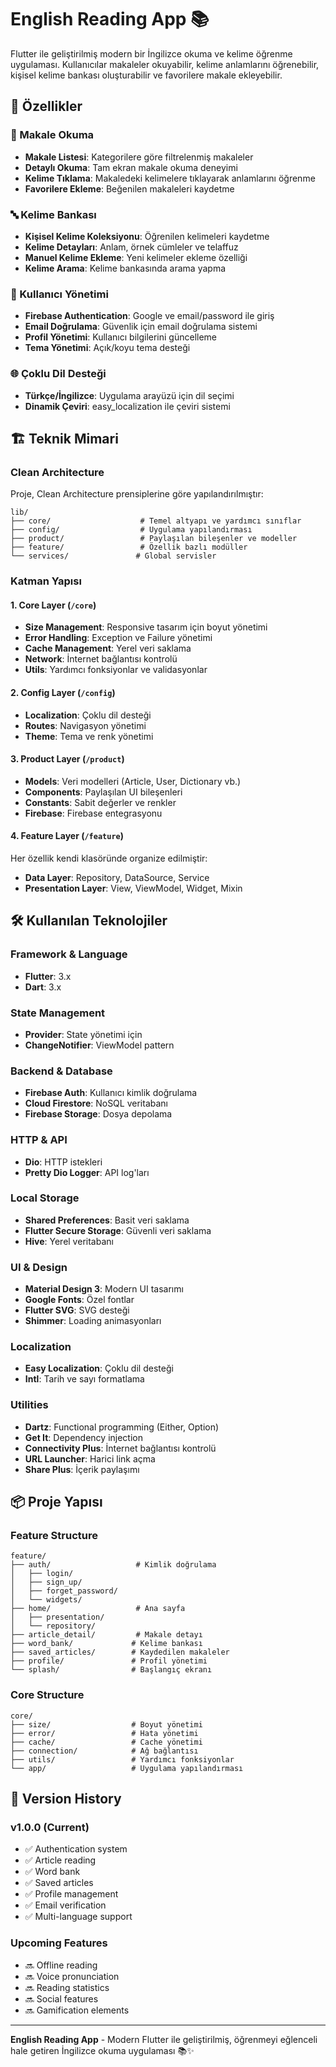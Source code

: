 # English Reading App 📚

Flutter ile geliştirilmiş modern bir İngilizce okuma ve kelime öğrenme uygulaması. Kullanıcılar makaleler okuyabilir, kelime anlamlarını öğrenebilir, kişisel kelime bankası oluşturabilir ve favorilere makale ekleyebilir.

## 🚀 Özellikler

### 📖 Makale Okuma
- **Makale Listesi**: Kategorilere göre filtrelenmiş makaleler
- **Detaylı Okuma**: Tam ekran makale okuma deneyimi
- **Kelime Tıklama**: Makaledeki kelimelere tıklayarak anlamlarını öğrenme
- **Favorilere Ekleme**: Beğenilen makaleleri kaydetme

### 🔤 Kelime Bankası
- **Kişisel Kelime Koleksiyonu**: Öğrenilen kelimeleri kaydetme
- **Kelime Detayları**: Anlam, örnek cümleler ve telaffuz
- **Manuel Kelime Ekleme**: Yeni kelimeler ekleme özelliği
- **Kelime Arama**: Kelime bankasında arama yapma

### 👤 Kullanıcı Yönetimi
- **Firebase Authentication**: Google ve email/password ile giriş
- **Email Doğrulama**: Güvenlik için email doğrulama sistemi
- **Profil Yönetimi**: Kullanıcı bilgilerini güncelleme
- **Tema Yönetimi**: Açık/koyu tema desteği

### 🌐 Çoklu Dil Desteği
- **Türkçe/İngilizce**: Uygulama arayüzü için dil seçimi
- **Dinamik Çeviri**: easy_localization ile çeviri sistemi

## 🏗️ Teknik Mimari

### Clean Architecture
Proje, Clean Architecture prensiplerine göre yapılandırılmıştır:

```
lib/
├── core/                    # Temel altyapı ve yardımcı sınıflar
├── config/                  # Uygulama yapılandırması
├── product/                 # Paylaşılan bileşenler ve modeller
├── feature/                 # Özellik bazlı modüller
└── services/               # Global servisler
```

### Katman Yapısı

#### 1. **Core Layer** (`/core`)
- **Size Management**: Responsive tasarım için boyut yönetimi
- **Error Handling**: Exception ve Failure yönetimi
- **Cache Management**: Yerel veri saklama
- **Network**: İnternet bağlantısı kontrolü
- **Utils**: Yardımcı fonksiyonlar ve validasyonlar

#### 2. **Config Layer** (`/config`)
- **Localization**: Çoklu dil desteği
- **Routes**: Navigasyon yönetimi
- **Theme**: Tema ve renk yönetimi

#### 3. **Product Layer** (`/product`)
- **Models**: Veri modelleri (Article, User, Dictionary vb.)
- **Components**: Paylaşılan UI bileşenleri
- **Constants**: Sabit değerler ve renkler
- **Firebase**: Firebase entegrasyonu

#### 4. **Feature Layer** (`/feature`)
Her özellik kendi klasöründe organize edilmiştir:
- **Data Layer**: Repository, DataSource, Service
- **Presentation Layer**: View, ViewModel, Widget, Mixin

## 🛠️ Kullanılan Teknolojiler

### Framework & Language
- **Flutter**: 3.x
- **Dart**: 3.x

### State Management
- **Provider**: State yönetimi için
- **ChangeNotifier**: ViewModel pattern

### Backend & Database
- **Firebase Auth**: Kullanıcı kimlik doğrulama
- **Cloud Firestore**: NoSQL veritabanı
- **Firebase Storage**: Dosya depolama

### HTTP & API
- **Dio**: HTTP istekleri
- **Pretty Dio Logger**: API log'ları

### Local Storage
- **Shared Preferences**: Basit veri saklama
- **Flutter Secure Storage**: Güvenli veri saklama
- **Hive**: Yerel veritabanı

### UI & Design
- **Material Design 3**: Modern UI tasarımı
- **Google Fonts**: Özel fontlar
- **Flutter SVG**: SVG desteği
- **Shimmer**: Loading animasyonları

### Localization
- **Easy Localization**: Çoklu dil desteği
- **Intl**: Tarih ve sayı formatlama

### Utilities
- **Dartz**: Functional programming (Either, Option)
- **Get It**: Dependency injection
- **Connectivity Plus**: İnternet bağlantısı kontrolü
- **URL Launcher**: Harici link açma
- **Share Plus**: İçerik paylaşımı



## 📦 Proje Yapısı

### Feature Structure
```
feature/
├── auth/                   # Kimlik doğrulama
│   ├── login/
│   ├── sign_up/
│   ├── forget_password/
│   └── widgets/
├── home/                   # Ana sayfa
│   ├── presentation/
│   └── repository/
├── article_detail/         # Makale detayı
├── word_bank/             # Kelime bankası
├── saved_articles/        # Kaydedilen makaleler
├── profile/               # Profil yönetimi
└── splash/                # Başlangıç ekranı
```

### Core Structure
```
core/
├── size/                  # Boyut yönetimi
├── error/                 # Hata yönetimi
├── cache/                 # Cache yönetimi
├── connection/            # Ağ bağlantısı
├── utils/                 # Yardımcı fonksiyonlar
└── app/                   # Uygulama yapılandırması
```


## 🔄 Version History

### v1.0.0 (Current)
- ✅ Authentication system
- ✅ Article reading
- ✅ Word bank
- ✅ Saved articles
- ✅ Profile management
- ✅ Email verification
- ✅ Multi-language support

### Upcoming Features
- 🔜 Offline reading
- 🔜 Voice pronunciation
- 🔜 Reading statistics
- 🔜 Social features
- 🔜 Gamification elements

---

**English Reading App** - Modern Flutter ile geliştirilmiş, öğrenmeyi eğlenceli hale getiren İngilizce okuma uygulaması 📚✨